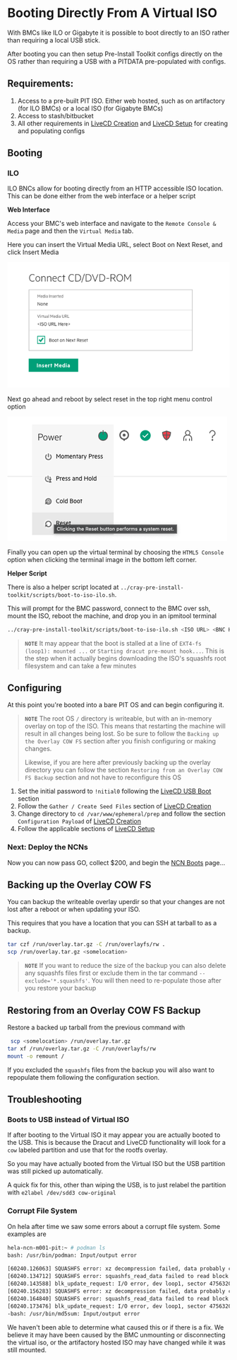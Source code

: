 # Booting Directly From A Virtual ISO

With BMCs like ILO or Gigabyte it is possible to boot directly to an ISO rather than requiring a local USB stick.

After booting you can then setup Pre-Install Toolkit configs directly on the OS rather than requiring a USB with a PITDATA pre-populated with configs.

## Requirements:

1. Access to a pre-built PIT ISO. Either web hosted, such as on artifactory (for ILO BMCs) or a local ISO (for Gigabyte BMCs)
2. Access to stash/bitbucket
3. All other requirements in [LiveCD Creation](002-LIVECD-CREATION.md) and [LiveCD Setup](004-LIVECD-SETUP.md) for creating and populating configs

## Booting

### ILO

ILO BNCs allow for booting directly from an HTTP accessible ISO location. This can be done either from the web interface or a helper script

**Web Interface**

Access your BMC's web interface and navigate to the `Remote Console & Media` page and then the `Virtual Media` tab.

Here you can insert the Virtual Media URL, select Boot on Next Reset, and click Insert Media

![ILO BMC Mount](./img/bmc-virtual-media-ilo.png)

Next go ahead and reboot by select reset in the top right menu control option

![ILO BMC Reboot](./img/bmc-reboot-ilo.png)

Finally you can open up the virtual terminal by choosing the `HTML5 Console` option when clicking the terminal image in the bottom left corner.

**Helper Script**

There is also a helper script located at `../cray-pre-install-toolkit/scripts/boot-to-iso-ilo.sh`.

This will prompt for the BMC password, connect to the BMC over ssh, mount the ISO, reboot the machine, and drop you in an ipmitool terminal

```bash
../cray-pre-install-toolkit/scripts/boot-to-iso-ilo.sh <ISO URL> <BNC Hostname or IP>
```

> **`NOTE`** It may appear that the boot is stalled at a line of `EXT4-fs (loop1): mounted ...` or `Starting dracut pre-mount hook...`. This is the step when it actually begins downloading the ISO's squashfs root filesystem and can take a few minutes

## Configuring

At this point you're booted into a bare PIT OS and can begin configuring it.

> **`NOTE`** The root OS `/` directory is writeable, but with an in-memory overlay on top of the ISO. This means that restarting the machine will result in all changes being lost. So be sure to follow the `Backing up the Overlay COW FS` section after you finish configuring or making changes.
>
>Likewise, if you are here after previously backing up the overlay directory you can follow the section `Restoring from an Overlay COW FS Backup` section and not have to reconfigure this OS

1. Set the initial password to `!nitial0` following the [LiveCD USB Boot](020-LIVECD-USB-BOOT.md) section
2. Follow the `Gather / Create Seed Files` section of [LiveCD Creation](002-LIVECD-CREATION.md)
3. Change directory to `cd /var/www/ephemeral/prep` and follow the section `Configuration Payload` of [LiveCD Creation](002-LIVECD-CREATION.md)
4. Follow the applicable sections of [LiveCD Setup](002-LIVECD-SETUP.md)

### Next: Deploy the NCNs

Now you can now pass GO, collect $200, and begin the [NCN Boots](005-NCN-BOOTS.md) page...

## Backing up the Overlay COW FS

You can backup the writeable overlay uperdir so that your changes are not lost after a reboot or when updating your ISO.

This requires that you have a location that you can SSH at tarball to as a backup.

```bash
tar czf /run/overlay.tar.gz -C /run/overlayfs/rw .
scp /run/overlay.tar.gz <somelocation>
```
> **`NOTE`** If you want to reduce the size of the backup you can also delete any squashfs files first or exclude them in the tar command `--exclude='*.squashfs'`. You will then need to re-populate those after you restore your backup


## Restoring from an Overlay COW FS Backup

Restore a backed up tarball from the previous command with

```bash
 scp <somelocation> /run/overlay.tar.gz
tar xf /run/overlay.tar.gz -C /run/overlayfs/rw
mount -o remount /
```

If you excluded the `squashfs` files from the backup you will also want to repopulate them following the configuration section.

## Troubleshooting

### Boots to USB instead of Virtual ISO
If after booting to the Virtual ISO it may appear you are actually booted to the USB. This is because the Dracut and LiveCD functionality will look for a `cow` labeled partition and use that for the rootfs overlay.

So you may have actually booted from the Virtual ISO but the USB partition was still picked up automatically.

A quick fix for this, other than wiping the USB, is to just relabel the partition with `e2label /dev/sdd3 cow-original`


### Corrupt File System
On hela after time we saw some errors about a corrupt file system.
Some examples are

```bash
hela-ncn-m001-pit:~ # podman ls
bash: /usr/bin/podman: Input/output error
```

```bash
[60240.126063] SQUASHFS error: xz decompression failed, data probably corrupt
[60240.134712] SQUASHFS error: squashfs_read_data failed to read block 0x3a6e2272
[60240.143588] blk_update_request: I/O error, dev loop1, sector 4756320 op 0x0:(READ) flags 0x0 phys_seg 1 prio class 0
[60240.156283] SQUASHFS error: xz decompression failed, data probably corrupt
[60240.164840] SQUASHFS error: squashfs_read_data failed to read block 0x3a6e2272
[60240.173476] blk_update_request: I/O error, dev loop1, sector 4756320 op 0x0:(READ) flags 0x0 phys_seg 1 prio class 0
-bash: /usr/bin/md5sum: Input/output error
```

We haven't been able to determine what caused this or if there is a fix. We believe it may have been caused by the BMC unmounting or disconnecting the virtual iso, or the artifactory hosted ISO may have changed while it was still mounted.
